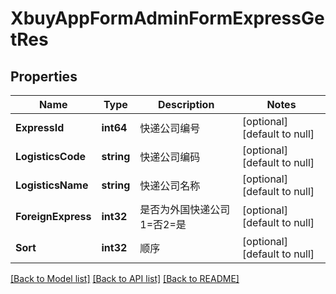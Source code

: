 # XbuyAppFormAdminFormExpressGetRes

## Properties
Name | Type | Description | Notes
------------ | ------------- | ------------- | -------------
**ExpressId** | **int64** | 快递公司编号 | [optional] [default to null]
**LogisticsCode** | **string** | 快递公司编码 | [optional] [default to null]
**LogisticsName** | **string** | 快递公司名称 | [optional] [default to null]
**ForeignExpress** | **int32** | 是否为外国快递公司 1&#x3D;否2&#x3D;是 | [optional] [default to null]
**Sort** | **int32** | 顺序 | [optional] [default to null]

[[Back to Model list]](../README.md#documentation-for-models) [[Back to API list]](../README.md#documentation-for-api-endpoints) [[Back to README]](../README.md)

